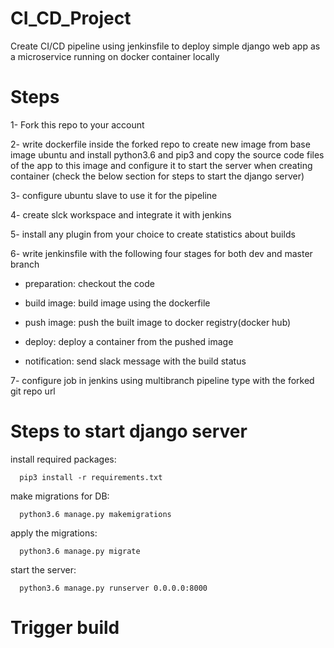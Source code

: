 # CI_CD_Project

Create CI/CD pipeline using jenkinsfile to deploy simple django web app as a microservice running on docker container locally

# Steps

1- Fork this repo to your account

2- write dockerfile inside the forked repo to create new image from base image ubuntu and install python3.6 and pip3 and copy the source code files of the app to this image and configure it to start the server when creating container (check the below section for steps to start the django server) 

3- configure ubuntu slave to use it for the pipeline

4- create slck workspace and integrate it with jenkins

5- install any plugin from your choice to create statistics about builds

6- write jenkinsfile with the following four stages for both dev and master branch

- preparation: checkout the code

- build image: build image using the dockerfile

- push image: push the built image to docker registry(docker hub)

- deploy: deploy a container from the pushed image

- notification: send slack message with the build status


7- configure job in jenkins using multibranch pipeline type with the forked git repo url





# Steps to start django server


  install required packages:

      pip3 install -r requirements.txt

  make migrations for DB:

      python3.6 manage.py makemigrations

  apply the migrations:

      python3.6 manage.py migrate

  start the server:

      python3.6 manage.py runserver 0.0.0.0:8000
# Trigger build
